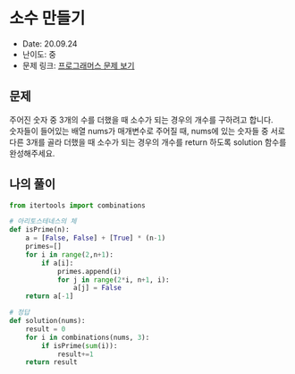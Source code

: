 # 소수 만들기
* Date: 20.09.24
* 난이도: 중
* 문제 링크: [프로그래머스 문제 보기](https://programmers.co.kr/learn/courses/30/lessons/12977)

## 문제
주어진 숫자 중 3개의 수를 더했을 때 소수가 되는 경우의 개수를 구하려고 합니다.  
숫자들이 들어있는 배열 nums가 매개변수로 주어질 때, nums에 있는 숫자들 중 서로 다른 3개를 골라 더했을 때 소수가 되는 경우의 개수를 return 하도록 solution 함수를 완성해주세요.

## 나의 풀이
```python
from itertools import combinations

# 아리토스테네스의 체
def isPrime(n):
    a = [False, False] + [True] * (n-1)
    primes=[]
    for i in range(2,n+1):
        if a[i]:
            primes.append(i)
            for j in range(2*i, n+1, i):
                a[j] = False
    return a[-1]    

# 정답
def solution(nums):
    result = 0
    for i in combinations(nums, 3):
        if isPrime(sum(i)):
            result+=1
    return result
```
